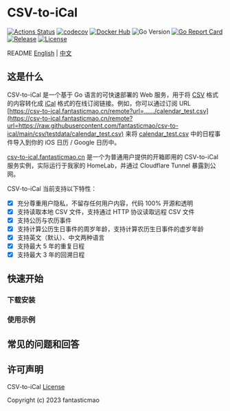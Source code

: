 # CSV-to-iCal

[![Actions Status](https://github.com/fantasticmao/csv-to-ical/workflows/ci/badge.svg)](https://github.com/fantasticmao/csv-to-ical/actions)
[![codecov](https://codecov.io/gh/fantasticmao/csv-to-ical/branch/main/graph/badge.svg)](https://codecov.io/gh/fantasticmao/csv-to-ical)
[![Docker Hub](https://img.shields.io/badge/docker_hub-released-blue.svg?logo=docker)](https://hub.docker.com/r/maomao233/csv-to-ical)
![Go Version](https://img.shields.io/github/go-mod/go-version/fantasticmao/csv-to-ical)
[![Go Report Card](https://goreportcard.com/badge/github.com/fantasticmao/csv-to-ical)](https://goreportcard.com/report/github.com/fantasticmao/csv-to-ical)
[![Release](https://img.shields.io/github/v/release/fantasticmao/csv-to-ical)](https://github.com/fantasticmao/csv-to-ical/releases)
[![License](https://img.shields.io/github/license/fantasticmao/csv-to-ical)](https://github.com/fantasticmao/csv-to-ical/blob/main/LICENSE)

README [English](README.md) | [中文](README_ZH.md)

## 这是什么

CSV-to-iCal 是一个基于 Go 语言的可快速部署的 Web 服务，用于将 [CSV](https://datatracker.ietf.org/doc/html/rfc4180) 格式的内容转化成 [iCal](https://datatracker.ietf.org/doc/html/rfc5545) 格式的在线订阅链接。例如，你可以通过订阅 URL [https://csv-to-ical.fantasticmao.cn/remote?url=....../calendar_test.csv](https://csv-to-ical.fantasticmao.cn/remote?url=https://raw.githubusercontent.com/fantasticmao/csv-to-ical/main/csv/testdata/calendar_test.csv) 来将 [calendar_test.csv](csv/testdata/calendar_test.csv) 中的日程事件导入到你的 iOS 日历 / Google 日历中。

[csv-to-ical.fantasticmao.cn](https://csv-to-ical.fantasticmao.cn) 是一个为普通用户提供的开箱即用的 CSV-to-iCal 服务实例，实际运行于我家的 HomeLab，并通过 Cloudflare Tunnel 暴露到公网。

CSV-to-iCal 当前支持以下特性：

- [x] 充分尊重用户隐私，不留存任何用户内容，代码 100% 开源和透明
- [x] 支持读取本地 CSV 文件，支持通过 HTTP 协议读取远程 CSV 文件
- [x] 支持公历与农历事件
- [x] 支持计算公历生日事件的周岁年龄，支持计算农历生日事件的虚岁年龄
- [x] 支持英文（默认）、中文两种语言
- [x] 支持最大 5 年的重复日程
- [x] 支持最大 3 年的回溯日程

## 快速开始

### 下载安装

### 使用示例

## 常见的问题和回答

## 许可声明

CSV-to-iCal [License](https://github.com/fantasticmao/csv-to-ical/blob/main/LICENSE)

Copyright (c) 2023 fantasticmao
